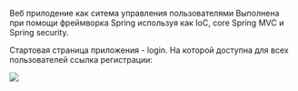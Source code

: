 Веб прилодение как ситема управления пользователями
Выполнена при помощи фреймворка Spring используя как IoC, core Spring MVC и Spring security.

Стартовая страница приложения - login. 
На которой доступна для всех пользователей ссылка регистрации:

![](https://github.com/Ruslan5/javaR2EE/blob/master/04_spring/src/main/resources/img/springdemoreg.gif)